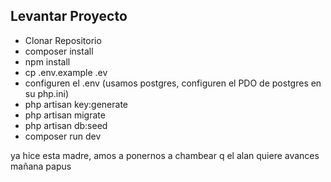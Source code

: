 ## Levantar Proyecto

- Clonar Repositorio
- composer install
- npm install
- cp .env.example .ev
- configuren el .env (usamos postgres, configuren el PDO de postgres en su php.ini)
- php artisan key:generate
- php artisan migrate
- php artisan db:seed
- composer run dev

ya hice esta madre, amos a ponernos a chambear q el alan quiere avances mañana papus
